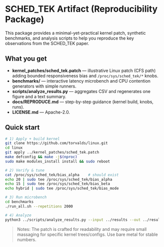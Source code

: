 # SCHED_TEK Artifact (Reproducibility Package)

This package provides a minimal-yet-practical kernel patch, synthetic benchmarks, and analysis scripts to help you reproduce the key observations from the SCHED_TEK paper.

## What you get
- **kernel_patches/sched_tek.patch** — illustrative Linux patch (CFS path) adding bounded responsiveness bias and `/proc/sys/sched_tek/*` knobs.
- **benchmarks/** — interactive latency microbench and CPU contention generators with simple runners.
- **scripts/analyze_results.py** — aggregates CSV and regenerates one figure and a text summary.
- **docs/REPRODUCE.md** — step-by-step guidance (kernel build, knobs, runs).
- **LICENSE.md** — Apache-2.0.

## Quick start
```bash
# 1) Apply + build kernel
git clone https://github.com/torvalds/linux.git
cd linux
git apply ../kernel_patches/sched_tek.patch
make defconfig && make -j$(nproc)
sudo make modules_install install && sudo reboot

# 2) Verify & tune
cat /proc/sys/sched_tek/bias_alpha    # should exist
echo 20 | sudo tee /proc/sys/sched_tek/bias_alpha
echo 15 | sudo tee /proc/sys/sched_tek/bias_beta
echo hybrid | sudo tee /proc/sys/sched_tek/bias_mode

# 3) Run microbench
cd benchmarks
./run_all.sh --repetitions 2000

# 4) Analyze
python3 ../scripts/analyze_results.py --input ../results --out ../results
```

> Notes: The patch is crafted for readability and may require small massaging for specific kernel trees/configs. Use bare metal for stable numbers.
